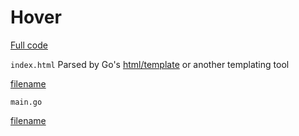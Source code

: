 # Hover 
[Full code](http://example.com)

[](example4/wasm/index.html ':include :type=iframe width=100% height=400px')


`index.html` Parsed by Go's [html/template](https://pkg.go.dev/html/template) or another templating tool

[filename](/example4/golang/index.html ':include :type=code')



`main.go` 

[filename](/example4/common/common.go ':include :type=code :fragment=demo')



